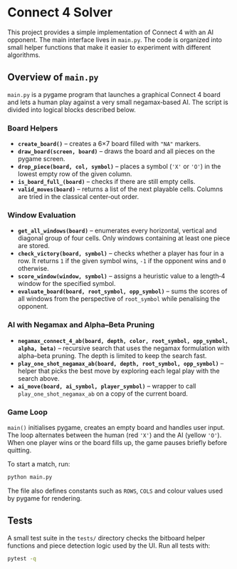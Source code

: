# Connect 4 Solver

This project provides a simple implementation of Connect 4 with an AI opponent. The main interface lives in `main.py`. The code is organized into small helper functions that make it easier to experiment with different algorithms.

## Overview of `main.py`

`main.py` is a pygame program that launches a graphical Connect 4 board and lets a human play against a very small negamax‑based AI. The script is divided into logical blocks described below.

### Board Helpers

- **`create_board()`** – creates a 6×7 board filled with `"NA"` markers.
- **`draw_board(screen, board)`** – draws the board and all pieces on the pygame screen.
- **`drop_piece(board, col, symbol)`** – places a symbol (`'X'` or `'O'`) in the lowest empty row of the given column.
- **`is_board_full_(board)`** – checks if there are still empty cells.
- **`valid_moves(board)`** – returns a list of the next playable cells. Columns are tried in the classical center‑out order.

### Window Evaluation

- **`get_all_windows(board)`** – enumerates every horizontal, vertical and diagonal group of four cells. Only windows containing at least one piece are stored.
- **`check_victory(board, symbol)`** – checks whether a player has four in a row. It returns `1` if the given symbol wins, `-1` if the opponent wins and `0` otherwise.
- **`score_window(window, symbol)`** – assigns a heuristic value to a length‑4 window for the specified symbol.
- **`evaluate_board(board, root_symbol, opp_symbol)`** – sums the scores of all windows from the perspective of `root_symbol` while penalising the opponent.

### AI with Negamax and Alpha–Beta Pruning

- **`negamax_connect_4_ab(board, depth, color, root_symbol, opp_symbol, alpha, beta)`** – recursive search that uses the negamax formulation with alpha–beta pruning. The depth is limited to keep the search fast.
- **`play_one_shot_negamax_ab(board, depth, root_symbol, opp_symbol)`** – helper that picks the best move by exploring each legal play with the search above.
- **`ai_move(board, ai_symbol, player_symbol)`** – wrapper to call `play_one_shot_negamax_ab` on a copy of the current board.

### Game Loop

`main()` initialises pygame, creates an empty board and handles user input. The loop alternates between the human (red `'X'`) and the AI (yellow `'O'`). When one player wins or the board fills up, the game pauses briefly before quitting.

To start a match, run:

```bash
python main.py
```

The file also defines constants such as `ROWS`, `COLS` and colour values used by pygame for rendering.

## Tests

A small test suite in the `tests/` directory checks the bitboard helper functions and piece detection logic used by the UI. Run all tests with:

```bash
pytest -q
```

